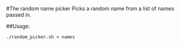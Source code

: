 #The random name picker
Picks a random name from a list of names passed in.

##Usage:

`./random_picker.sh < names`